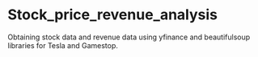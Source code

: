 # Stock_price_revenue_analysis
Obtaining stock data and revenue data using yfinance and beautifulsoup libraries for Tesla and Gamestop.
